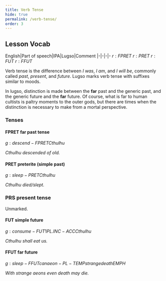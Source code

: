 ```yaml
---
title: Verb Tense
hide: true
permalink: /verb-tense/
order: 3
---
```


## Lesson Vocab

English|Part of speech|IPA|Lugso|Comment
|-|-|-|-
${r: FPRET}$
${r: PRET}$
${r: FUT}$
${r: FFUT}$

Verb tense is the difference between _I was_, _I am_, and _I will be_, commonly called _past_, _present_, and _future_. 
Lugso marks verb tense with suffixes similar to moods.

In lugso, distinction is made between the **far** past and the generic past, and the generic future and the **far** future. Of course, what is far to human cultists is paltry moments to the outer gods, but there are times when the distinction is necessary to make from a mortal perspective.

### Tenses

#### FPRET far past tense

${g: descend-FPRET Cthulhu}$

_Cthulhu descended of old._

#### PRET preterite (simple past)

${g: sleep-PRET Cthulhu}$

_Cthulhu died/slept._

### PRS present tense

Unmarked.

#### FUT simple future

${g: consume-FUT 1PL.INC-ACC Cthulhu}$

_Cthulhu shall eat us._

#### FFUT far future

${g: sleep-FFUT can aeon-PL-TEMP strange death EMPH}$

_With strange aeons even death may die._

